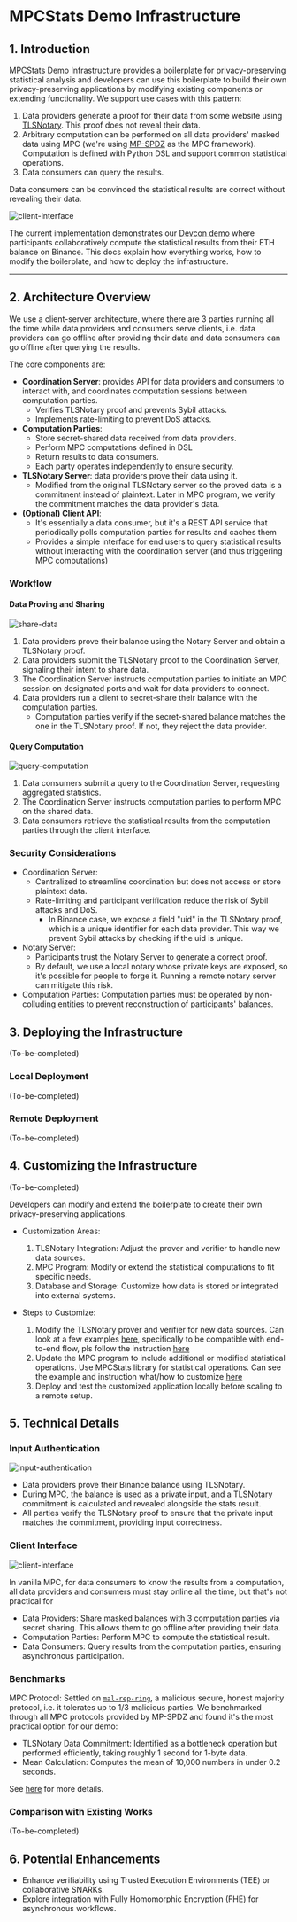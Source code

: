 # MPCStats Demo Infrastructure

## 1. Introduction

MPCStats Demo Infrastructure provides a boilerplate for privacy-preserving statistical analysis and developers can use this boilerplate to build their own privacy-preserving applications by modifying existing components or extending functionality. We support use cases with this pattern:

1. Data providers generate a proof for their data from some website using [TLSNotary](https://tlsnotary.org/). This proof does not reveal their data.
2. Arbitrary computation can be performed on all data providers' masked data using MPC (we're using [MP-SPDZ](https://github.com/data61/MP-SPDZ/) as the MPC framework). Computation is defined with Python DSL and support common statistical operations.
3. Data consumers can query the results.

Data consumers can be convinced the statistical results are correct without revealing their data.

![client-interface](./assets/client-interface.png)

The current implementation demonstrates our [Devcon demo](https://demo.mpcstats.org/) where participants collaboratively compute the statistical results from their ETH balance on Binance. This docs explain how everything works, how to modify the boilerplate, and how to deploy the infrastructure.

---

## 2. Architecture Overview

We use a client-server architecture, where there are 3 parties running all the time while data providers and consumers serve clients, i.e. data providers can go offline after providing their data and data consumers can go offline after querying the results.

The core components are:

- **Coordination Server**: provides API for data providers and consumers to interact with, and coordinates computation sessions between computation parties.
  - Verifies TLSNotary proof and prevents Sybil attacks.
  - Implements rate-limiting to prevent DoS attacks.
- **Computation Parties**:
  - Store secret-shared data received from data providers.
  - Perform MPC computations defined in DSL
  - Return results to data consumers.
  - Each party operates independently to ensure security.
- **TLSNotary Server**: data providers prove their data using it.
  - Modified from the original TLSNotary server so the proved data is a commitment instead of plaintext. Later in MPC program, we verify the commitment matches the data provider's data.
- **(Optional) Client API**:
  - It's essentially a data consumer, but it's a REST API service that periodically polls computation parties for results and caches them
  - Provides a simple interface for end users to query statistical results without interacting with the coordination server (and thus triggering MPC computations)

### Workflow

#### Data Proving and Sharing

![share-data](./assets/share-data.png)

1. Data providers prove their balance using the Notary Server and obtain a TLSNotary proof.
2. Data providers submit the TLSNotary proof to the Coordination Server, signaling their intent to share data.
3. The Coordination Server instructs computation parties to initiate an MPC session on designated ports and wait for data providers to connect.
4. Data providers run a client to secret-share their balance with the computation parties.
   - Computation parties verify if the secret-shared balance matches the one in the TLSNotary proof. If not, they reject the data provider.

#### Query Computation

![query-computation](./assets/query-result.png)

1. Data consumers submit a query to the Coordination Server, requesting aggregated statistics.
2. The Coordination Server instructs computation parties to perform MPC on the shared data.
3. Data consumers retrieve the statistical results from the computation parties through the client interface.

### Security Considerations

- Coordination Server:
  - Centralized to streamline coordination but does not access or store plaintext data.
  - Rate-limiting and participant verification reduce the risk of Sybil attacks and DoS.
    - In Binance case, we expose a field "uid" in the TLSNotary proof, which is a unique identifier for each data provider. This way we prevent Sybil attacks by checking if the uid is unique.
- Notary Server:
  - Participants trust the Notary Server to generate a correct proof.
  - By default, we use a local notary whose private keys are exposed, so it's possible for people to forge it. Running a remote notary server can mitigate this risk.
- Computation Parties: Computation parties must be operated by non-colluding entities to prevent reconstruction of participants' balances.

## 3. Deploying the Infrastructure

(To-be-completed)

### Local Deployment

(To-be-completed)

### Remote Deployment

(To-be-completed)

## 4. Customizing the Infrastructure

(To-be-completed)

Developers can modify and extend the boilerplate to create their own privacy-preserving applications.

- Customization Areas:

  1. TLSNotary Integration: Adjust the prover and verifier to handle new data sources.
  2. MPC Program: Modify or extend the statistical computations to fit specific needs.
  3. Database and Storage: Customize how data is stored or integrated into external systems.

- Steps to Customize:
  1. Modify the TLSNotary prover and verifier for new data sources. Can look at a few examples [here](https://github.com/ZKStats/tlsn/tree/mpspdz-compat/tlsn/examples), specifically to be compatible with end-to-end flow, pls follow the instruction [here](https://github.com/ZKStats/tlsn/tree/mpspdz-compat/tlsn/examples/binance)
  2. Update the MPC program to include additional or modified statistical operations. Use MPCStats library for statistical operations. Can see the example and instruction what/how to customize [here](https://github.com/ZKStats/MP-SPDZ/tree/mpcstats-lib/mpcstats)
  3. Deploy and test the customized application locally before scaling to a remote setup.

## 5. Technical Details

### Input Authentication

![input-authentication](./assets/input-authentication.png)

- Data providers prove their Binance balance using TLSNotary.
- During MPC, the balance is used as a private input, and a TLSNotary commitment is calculated and revealed alongside the stats result.
- All parties verify the TLSNotary proof to ensure that the private input matches the commitment, providing input correctness.

### Client Interface

![client-interface](./assets/client-interface.png)

In vanilla MPC, for data consumers to know the results from a computation, all data providers and consumers must stay online all the time, but that's not practical for

- Data Providers: Share masked balances with 3 computation parties via secret sharing. This allows them to go offline after providing their data.
- Computation Parties: Perform MPC to compute the statistical result.
- Data Consumers: Query results from the computation parties, ensuring asynchronous participation.

### Benchmarks

MPC Protocol: Settled on [`mal-rep-ring`](https://mp-spdz.readthedocs.io/en/latest/readme.html#honest-majority), a malicious secure, honest majority protocol, i.e. it tolerates up to 1/3 malicious parties. We benchmarked through all MPC protocols provided by MP-SPDZ and found it's the most practical option for our demo:

- TLSNotary Data Commitment: Identified as a bottleneck operation but performed efficiently, taking roughly 1 second for 1-byte data.
- Mean Calculation: Computes the mean of 10,000 numbers in under 0.2 seconds.

See [here](https://pse-team.notion.site/Choosing-a-Suitable-MPC-Protocol-fffd57e8dd7e8034b4d7c75b02d79ed3) for more details.

### Comparison with Existing Works

(To-be-completed)

## 6. Potential Enhancements

- Enhance verifiability using Trusted Execution Environments (TEE) or collaborative SNARKs.
- Explore integration with Fully Homomorphic Encryption (FHE) for asynchronous workflows.
